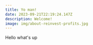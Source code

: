 ```yaml
---
title: Yo man!
date: 2023-09-21T22:19:24.147Z
description: Welcome!
image: img/about-reinvest-profits.jpg
---
```

Hello what's up